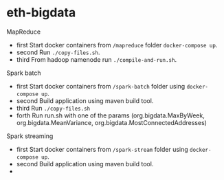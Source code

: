 # eth-bigdata

MapReduce 

- first Start docker containers from `/mapreduce` folder `docker-compose up`.
- second Run `./copy-files.sh`.
- third From hadoop namenode run `./compile-and-run.sh`.

Spark batch
- first Start docker containers from `/spark-batch` folder using `docker-compose up`.
- second Build application using maven build tool. 
- third Run `./copy-files.sh`
- forth Run run.sh with one of the params (org.bigdata.MaxByWeek, org.bigdata.MeanVariance, org.bigdata.MostConnectedAddresses)

Spark streaming
- first Start docker containers from `/spark-stream` folder using `docker-compose up`.
- second Build application using maven build tool. 
- 
